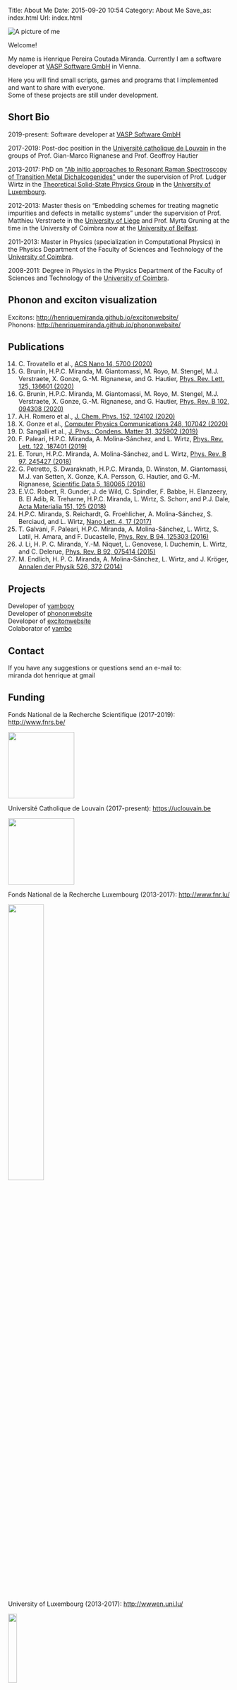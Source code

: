 Title: About Me
Date: 2015-09-20 10:54
Category: About Me
Save_as: index.html
Url: index.html 

![A picture of me]({static}/images/me.jpg)

Welcome!

My name is Henrique Pereira Coutada Miranda.
Currently I am a software developer at [VASP Software GmbH](https://www.vasp.at/) in Vienna.

Here you will find small scripts, games and programs that I implemented and want to share with everyone.   
Some of these projects are still under development.

Short Bio
---------
2019-present: Software developer at [VASP Software GmbH](https://www.vasp.at/)

2017-2019: Post-doc position in the [Université catholique de Louvain](https://uclouvain.be/) in the groups of Prof. Gian-Marco Rignanese and Prof. Geoffroy Hautier

2013-2017: PhD on ["Ab initio approaches to Resonant Raman Spectroscopy of Transition Metal Dichalcogenides"](http://orbilu.uni.lu/handle/10993/32659) under the supervision of
Prof. Ludger Wirtz in the [Theoretical Solid-State Physics Group](https://wwwen.uni.lu/recherche/fstc/physics_and_materials_science_research_unit/research_areas/theoretical_solid_state_physics)
in the [University of Luxembourg](https://wwwen.uni.lu/).

2012-2013: Master thesis on “Embedding schemes for treating magnetic impurities and defects in metallic systems” under the supervision of 
Prof. Matthieu Verstraete in the [University of Liège](https://www.ulg.ac.be) and 
Prof. Myrta Gruning at the time in the University of Coimbra now at the [University of Belfast](https://www.qub.ac.uk/).

2011-2013: Master in Physics (specialization in Computational Physics) in the Physics Department of the Faculty of Sciences and Technology of the [University of Coimbra](http://www.uc.pt).

2008-2011: Degree in Physics in the Physics Department of the Faculty of Sciences and Technology of the [University of Coimbra](http://www.uc.pt).

Phonon and exciton visualization
--------------------------------
Excitons: <http://henriquemiranda.github.io/excitonwebsite/>  
Phonons: <http://henriquemiranda.github.io/phononwebsite/>  

Publications
------------

14. C. Trovatello et al., [ACS Nano 14, 5700 (2020)](https://doi.org/10.1021/acsnano.0c00309)
13. G. Brunin, H.P.C. Miranda, M. Giantomassi, M. Royo, M. Stengel, M.J. Verstraete, X. Gonze, G.-M. Rignanese, and G. Hautier, [Phys. Rev. Lett. 125, 136601 (2020)](10.1103/PhysRevLett.125.136601)
12. G. Brunin, H.P.C. Miranda, M. Giantomassi, M. Royo, M. Stengel, M.J. Verstraete, X. Gonze, G.-M. Rignanese, and G. Hautier, [Phys. Rev. B 102, 094308 (2020)](10.1103/PhysRevB.102.094308)
11. A.H. Romero et al., [J. Chem. Phys. 152, 124102 (2020)](https://doi.org/10.1063/1.5144261)
10. X. Gonze et al., [Computer Physics Communications 248, 107042 (2020)](https://doi.org/10.1016/j.cpc.2019.107042)
9. D. Sangalli et al., [J. Phys.: Condens. Matter 31, 325902 (2019)](https://doi.org/10.1088/1361-648X/ab15d0)
8. F. Paleari, H.P.C. Miranda, A. Molina-Sánchez, and L. Wirtz, [Phys. Rev. Lett. 122, 187401 (2019)](https://doi.org/10.1103/PhysRevLett.122.187401)
7. E. Torun, H.P.C. Miranda, A. Molina-Sánchez, and L. Wirtz, [Phys. Rev. B 97, 245427 (2018)](https://doi.org/10.1103/PhysRevB.97.245427)
6. G. Petretto, S. Dwaraknath, H.P.C. Miranda, D. Winston, M. Giantomassi, M.J. van Setten, X. Gonze, K.A. Persson, G. Hautier, and G.-M. Rignanese, [Scientific Data 5, 180065 (2018)](http://dx.doi.org/10.1038/sdata.2018.65)
5. E.V.C. Robert, R. Gunder, J. de Wild, C. Spindler, F. Babbe, H. Elanzeery, B. El Adib, R. Treharne, H.P.C. Miranda, L. Wirtz, S. Schorr, and P.J. Dale, [Acta Materialia 151, 125 (2018)](https://doi.org/10.1016/j.actamat.2018.03.043)
4. H.P.C. Miranda, S. Reichardt, G. Froehlicher, A. Molina-Sánchez, S. Berciaud, and L. Wirtz, [Nano Lett. 4, 17 (2017)](http://dx.doi.org/10.1021/acs.nanolett.6b05345)
3. T. Galvani, F. Paleari, H.P.C. Miranda, A. Molina-Sánchez, L. Wirtz, S. Latil, H. Amara, and F. Ducastelle, [Phys. Rev. B 94, 125303 (2016)](http://dx.doi.org/10.1103/PhysRevB.94.125303)
2. J. Li, H. P. C. Miranda, Y.-M. Niquet, L. Genovese, I. Duchemin, L. Wirtz, and C. Delerue, [Phys. Rev. B 92, 075414 (2015)](https://doi.org/10.1103/PhysRevB.92.075414)
1. M. Endlich, H. P. C. Miranda, A. Molina-Sánchez, L. Wirtz, and J. Kröger, [Annalen der Physik 526, 372 (2014)](http://onlinelibrary.wiley.com/doi/10.1002/andp.201400091/abstract)

Projects
--------
Developer of [yambopy](https://github.com/henriquemiranda/yambopy)  
Developer of [phononwebsite](https://github.com/henriquemiranda/phononwebsite)  
Developer of [excitonwebsite](https://github.com/henriquemiranda/excitonwebsite)  
Colaborator of [yambo](http://www.yambo-code.org/)  

Contact
-------
If you have any suggestions or questions send an e-mail to:  
miranda dot henrique at gmail

Funding
-------

Fonds National de la Recherche Scientifique (2017-2019): <http://www.fnrs.be/> 

<img src="{static}/images/fnrs.png" width="150px">

Université Catholique de Louvain (2017-present): <https://uclouvain.be>

<img src="{static}/images/ucl.jpg" width="150px">

Fonds National de la Recherche Luxembourg (2013-2017): <http://www.fnr.lu/>  

<img src="{static}/images/fnr.jpg" style="width:40%;">

University of Luxembourg (2013-2017): <http://wwwen.uni.lu/> 

<img src="{static}/images/unilu.png" style="width:20%;">
 
